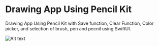 # Drawing App Using Pencil Kit

Drawing App Using Pencil Kit with Save function, Clear Function, Color picker, and selection of brush, pen and pecnil using SwiftUI.

![Alt text](https://media.giphy.com/media/MJPdZfHapRCONq81z8/giphy.gif)
